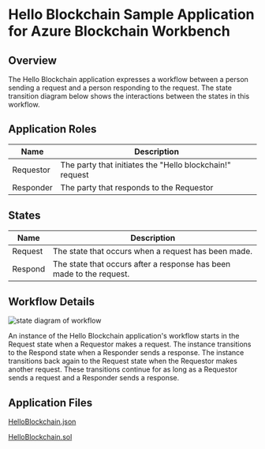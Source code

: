 Hello Blockchain Sample Application for Azure Blockchain Workbench
==================================================================

Overview 
---------

The Hello Blockchain application expresses a workflow between a person sending
a request and a person responding to the request.  The state transition diagram
below shows the interactions between the states in this workflow. 

Application Roles 
------------------

| Name  |  Description |
|------------|-------------------------------------------------------------------------------------------|
| Requestor  |  The party that initiates the "Hello blockchain!" request                                 |
| Responder  |  The party that responds to the Requestor |


States 
-------

| Name  |  Description |
|----------|-------------------------------------------------------------------------------------------|
| Request  | The state that occurs when a request has been made.  |
| Respond  | The state that occurs after a response has been made to the request.  |

 

Workflow Details
----------------

![state diagram of workflow](https://raw.githubusercontent.com/caleteeter/hello-blockchain/master/media/5aba06dd9b98e017f7031946d0187fb7.png)
 
An instance of the Hello Blockchain application's workflow starts in the Request
state when a Requestor makes a request.  The instance transitions to the Respond
state when a Responder sends a response.  The instance transitions back again to
the Request state when the Requestor makes another request.  These transitions
continue for as long as a Requestor sends a request and a Responder sends a
response. 

Application Files
-----------------

[HelloBlockchain.json](https://raw.githubusercontent.com/caleteeter/hello-blockchain/master/HelloBlockchain.json)

[HelloBlockchain.sol](https://raw.githubusercontent.com/caleteeter/hello-blockchain/master/contracts/HelloBlockchain.sol)
